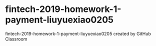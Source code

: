 # fintech-2019-homework-1-payment-liuyuexiao0205
fintech-2019-homework-1-payment-liuyuexiao0205 created by GitHub Classroom
